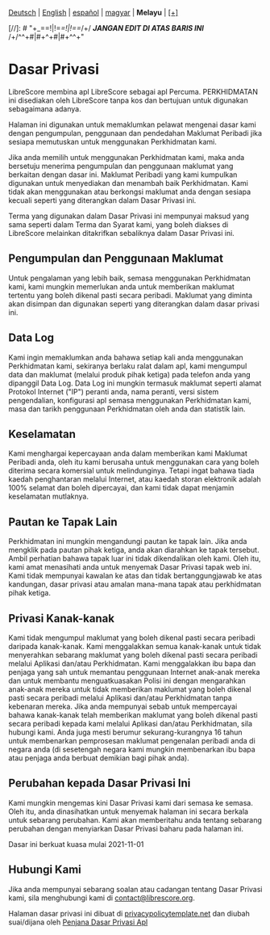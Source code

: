 <div dir="ltr" align="left">

‎[Deutsch](/docs/de/DATENSCHUTZERKLÄRUNG.md) | ‎[English](/docs/en/PRIVACY-POLICY.md) | ‎[español](/docs/es/POLÍTICA-DE-PRIVACIDAD.md) | ‎[magyar](/docs/hu/ADATVÉDELMI-IRÁNYELVEK.md) | ‎**Melayu** | ‎[[+]](https://weblate.librescore.org/projects/librescore/docs)

[//]: # "\+\_==!|!=_=!|!==_/+/ ***JANGAN EDIT DI ATAS BARIS INI*** /+/^^+#|#+^+#|#+^^\+\"

# Dasar Privasi

LibreScore membina apl LibreScore sebagai apl Percuma. PERKHIDMATAN ini disediakan oleh LibreScore tanpa kos dan bertujuan untuk digunakan sebagaimana adanya.

Halaman ini digunakan untuk memaklumkan pelawat mengenai dasar kami dengan pengumpulan, penggunaan dan pendedahan Maklumat Peribadi jika sesiapa memutuskan untuk menggunakan Perkhidmatan kami.

Jika anda memilih untuk menggunakan Perkhidmatan kami, maka anda bersetuju menerima pengumpulan dan penggunaan maklumat yang berkaitan dengan dasar ini. Maklumat Peribadi yang kami kumpulkan digunakan untuk menyediakan dan menambah baik Perkhidmatan. Kami tidak akan menggunakan atau berkongsi maklumat anda dengan sesiapa kecuali seperti yang diterangkan dalam Dasar Privasi ini.

Terma yang digunakan dalam Dasar Privasi ini mempunyai maksud yang sama seperti dalam Terma dan Syarat kami, yang boleh diakses di LibreScore melainkan ditakrifkan sebaliknya dalam Dasar Privasi ini.

## Pengumpulan dan Penggunaan Maklumat

Untuk pengalaman yang lebih baik, semasa menggunakan Perkhidmatan kami, kami mungkin memerlukan anda untuk memberikan maklumat tertentu yang boleh dikenal pasti secara peribadi. Maklumat yang diminta akan disimpan dan digunakan seperti yang diterangkan dalam dasar privasi ini.

## Data Log

Kami ingin memaklumkan anda bahawa setiap kali anda menggunakan Perkhidmatan kami, sekiranya berlaku ralat dalam apl, kami mengumpul data dan maklumat (melalui produk pihak ketiga) pada telefon anda yang dipanggil Data Log. Data Log ini mungkin termasuk maklumat seperti alamat Protokol Internet (\"IP\") peranti anda, nama peranti, versi sistem pengendalian, konfigurasi apl semasa menggunakan Perkhidmatan kami, masa dan tarikh penggunaan Perkhidmatan oleh anda dan statistik lain.

## Keselamatan

Kami menghargai kepercayaan anda dalam memberikan kami Maklumat Peribadi anda, oleh itu kami berusaha untuk menggunakan cara yang boleh diterima secara komersial untuk melindunginya. Tetapi ingat bahawa tiada kaedah penghantaran melalui Internet, atau kaedah storan elektronik adalah 100% selamat dan boleh dipercayai, dan kami tidak dapat menjamin keselamatan mutlaknya.

## Pautan ke Tapak Lain

Perkhidmatan ini mungkin mengandungi pautan ke tapak lain. Jika anda mengklik pada pautan pihak ketiga, anda akan diarahkan ke tapak tersebut. Ambil perhatian bahawa tapak luar ini tidak dikendalikan oleh kami. Oleh itu, kami amat menasihati anda untuk menyemak Dasar Privasi tapak web ini. Kami tidak mempunyai kawalan ke atas dan tidak bertanggungjawab ke atas kandungan, dasar privasi atau amalan mana-mana tapak atau perkhidmatan pihak ketiga.

## Privasi Kanak-kanak

Kami tidak mengumpul maklumat yang boleh dikenal pasti secara peribadi daripada kanak-kanak. Kami menggalakkan semua kanak-kanak untuk tidak menyerahkan sebarang maklumat yang boleh dikenal pasti secara peribadi melalui Aplikasi dan/atau Perkhidmatan. Kami menggalakkan ibu bapa dan penjaga yang sah untuk memantau penggunaan Internet anak-anak mereka dan untuk membantu menguatkuasakan Polisi ini dengan mengarahkan anak-anak mereka untuk tidak memberikan maklumat yang boleh dikenal pasti secara peribadi melalui Aplikasi dan/atau Perkhidmatan tanpa kebenaran mereka. Jika anda mempunyai sebab untuk mempercayai bahawa kanak-kanak telah memberikan maklumat yang boleh dikenal pasti secara peribadi kepada kami melalui Aplikasi dan/atau Perkhidmatan, sila hubungi kami. Anda juga mesti berumur sekurang-kurangnya 16 tahun untuk membenarkan pemprosesan maklumat pengenalan peribadi anda di negara anda (di sesetengah negara kami mungkin membenarkan ibu bapa atau penjaga anda berbuat demikian bagi pihak anda).

## Perubahan kepada Dasar Privasi Ini

Kami mungkin mengemas kini Dasar Privasi kami dari semasa ke semasa. Oleh itu, anda dinasihatkan untuk menyemak halaman ini secara berkala untuk sebarang perubahan. Kami akan memberitahu anda tentang sebarang perubahan dengan menyiarkan Dasar Privasi baharu pada halaman ini.

Dasar ini berkuat kuasa mulai 2021-11-01

## Hubungi Kami

Jika anda mempunyai sebarang soalan atau cadangan tentang Dasar Privasi kami, sila menghubungi kami di [contact@librescore.org](mailto:contact@librescore.org).

Halaman dasar privasi ini dibuat di [privacypolicytemplate.net](https://privacypolicytemplate.net) dan diubah suai/dijana oleh [Penjana Dasar Privasi Apl](https://app-privacy-policy-generator.nisrulz.com)
